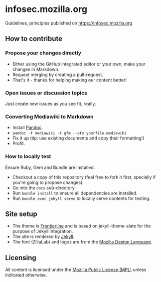 # infosec.mozilla.org
Guidelines, principles published on https://infosec.mozilla.org

## How to contribute

### Propose your changes directly

- Either using the GitHub integrated editor or your own, make your changes in Markdown.
- Request merging by creating a pull-request.
- That's it - thanks for helping making our content better!

### Open issues or discussion topics

Just create new issues as you see fit, really.

### Converting Mediawiki to Markdown

- Install [Pandoc](https://pandoc.org/).
- `pandoc -f mediawiki -t gfm --atx yourfile.mediawiki`
- Fix it up (tip: use existing documents and copy their formatting!)
- Profit.

### How to locally test

Ensure Ruby, Gem and Bundle are installed.

- Checkout a copy of this repository (feel free to fork it first, specially if you're going to propose changes).
- Go into the `docs` sub-directory.
- Run `bundle install` to ensure all dependencies are installed.
- Run `bundle exec jekyll serve` to locally serve contents for testing.

## Site setup

- The theme is [Frontierline](https://github.com/craigcook/frontierline-theme) and is based on jekyll-theme-slate for the purpose of Jekyll integration.
- The site is rendered by [Jekyll](https://jekyllrb.com/).
- The font (ZillaLab) and logos are from the [Mozilla Design Language](https://mozilla.ninja/).

## Licensing

All content is licensed under the [Mozilla Public License (MPL)](https://www.mozilla.org/en-US/MPL/) unless indicated otherwise.
